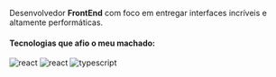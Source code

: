 Desenvolvedor **FrontEnd** com foco em entregar interfaces incríveis e altamente performáticas.

#### Tecnologias que afio o meu machado:
![react](https://upload.wikimedia.org/wikipedia/commons/thumb/a/a7/React-icon.svg/40px-React-icon.svg.png)
![react](https://upload.wikimedia.org/wikipedia/commons/thumb/9/95/Vue.js_Logo_2.svg/40px-Vue.js_Logo_2.svg.png)
  ![typescript](https://upload.wikimedia.org/wikipedia/commons/thumb/4/4c/Typescript_logo_2020.svg/40px-Typescript_logo_2020.svg.png)
